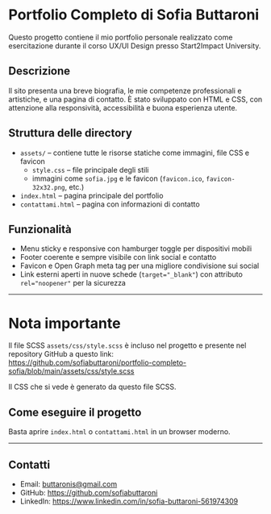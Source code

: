# Portfolio Completo di Sofia Buttaroni

Questo progetto contiene il mio portfolio personale realizzato come esercitazione durante il corso UX/UI Design presso Start2Impact University.

## Descrizione

Il sito presenta una breve biografia, le mie competenze professionali e artistiche, e una pagina di contatto. È stato sviluppato con HTML e CSS, con attenzione alla responsività, accessibilità e buona esperienza utente.

## Struttura delle directory

- `assets/` – contiene tutte le risorse statiche come immagini, file CSS e favicon
  - `style.css` – file principale degli stili
  - immagini come `sofia.jpg` e le favicon (`favicon.ico`, `favicon-32x32.png`, etc.)
- `index.html` – pagina principale del portfolio
- `contattami.html` – pagina con informazioni di contatto

## Funzionalità

- Menu sticky e responsive con hamburger toggle per dispositivi mobili
- Footer coerente e sempre visibile con link social e contatto
- Favicon e Open Graph meta tag per una migliore condivisione sui social
- Link esterni aperti in nuove schede (`target="_blank"`) con attributo `rel="noopener"` per la sicurezza

---
# Nota importante

Il file SCSS `assets/css/style.scss` è incluso nel progetto e presente nel repository GitHub a questo link:  
https://github.com/sofiabuttaroni/portfolio-completo-sofia/blob/main/assets/css/style.scss

Il CSS che si vede è generato da questo file SCSS.

## Come eseguire il progetto

Basta aprire `index.html` o `contattami.html` in un browser moderno.

---

## Contatti

- Email: buttaronis@gmail.com
- GitHub: https://github.com/sofiabuttaroni
- LinkedIn: https://www.linkedin.com/in/sofia-buttaroni-561974309
